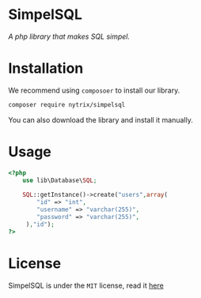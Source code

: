 # SimpelSQL
_A php library that makes SQL simpel._


# Installation
We recommend using `composoer` to install our library. 
```sh
composer require nytrix/simpelsql
```
You can also download the library and install it manually. 

# Usage
```php
<?php
    use lib\Database\SQL;
    
    SQL::getInstance()->create("users",array(
        "id" => "int",
        "username" => "varchar(255)",
        "password" => "varchar(255)",
     ),"id");
?>
```

# License 

SimpelSQL is under the `MIT` license, read it [here](https://github.com/thomaskolmans/SimpelSQL/blob/master/LICENSE)



